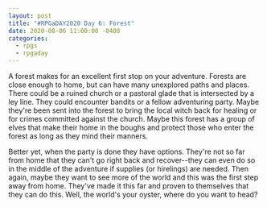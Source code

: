 ```yaml
---
layout: post
title: "#RPGaDAY2020 Day 6: Forest"
date: 2020-08-06 11:00:00 -0400
categories:
  - rpgs
  - rpgaday
---
```


A forest makes for an excellent first stop on your adventure. Forests are close enough to home, but can have many unexplored paths and places. There could be a ruined church or a pastoral glade that is intersected by a ley line. They could encounter bandits or a fellow adventuring party. Maybe they're been sent into the forest to bring the local witch back for healing or for crimes committed against the church. Maybe this forest has a group of elves that make their home in the boughs and protect those who enter the forest as long as they mind their manners.

Better yet, when the party is done they have options. They're not so far from home that they can't go right back and recover--they can even do so in the middle of the adventure if supplies (or hirelings) are needed. Then again, maybe they want to see more of the world and this was the first step away from home. They've made it this far and proven to themselves that they can do this. Well, the world's your oyster, where do you want to head?
